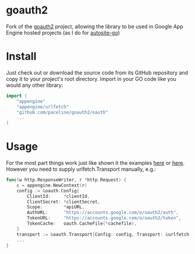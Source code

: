 # goauth2

Fork of the [goauth2](http://code.google.com/p/goauth2) project, allowing the library to be used in Google App Engine hosted projects (as I do for [autosite-go](http://github.com/paceline/autosite-go))

# Install
Just check out or download the source code from its GitHub repository and copy it to your project's root directory. Import in your GO code like you would any other library:
```Go
import (
    "appengine"
    "appengine/urlfetch"
    "github.com/paceline/goauth2/oauth"
    ...
)
```

# Usage
For the most part things work just like shown it the examples [here](http://code.google.com/p/goauth2/source/browse/oauth/example/oauthreq.go) or [here](https://gist.github.com/border/3579615). However you need to supply urlfetch.Transport manually, e.g.:
```Go
func(w http.ResponseWriter, r *http.Request) {
    c = appengine.NewContext(r)
    config := &oauth.Config{
        ClientId:     *clientId,
        ClientSecret: *clientSecret,
        Scope:        *apiURL,
        AuthURL:      "https://accounts.google.com/o/oauth2/auth",
        TokenURL:     "https://accounts.google.com/o/oauth2/token",
        TokenCache:   oauth.CacheFile(*cachefile),
	}
	transport := &oauth.Transport{Config: config, Transport: &urlfetch.Transport{Context: c}}
	...
}
```
